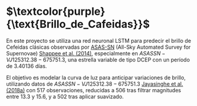 # $\textcolor{purple}{\text{Brillo_de_Cafeidas}}$

En este proyecto se utiliza una red neuronal $\text{LSTM}$ para predecir el brillo de Cefeidas clásicas observadas por [ASAS-SN](https://asas-sn.osu.edu/variables) (All-Sky Automated Survey for Supernovae) [Shappee et al. (2014)](https://ui.adsabs.harvard.edu/abs/2014ApJ...788...48S/abstract), especialmente en $ASASSN-V J125312.38-675751.3$, una estrella variable de tipo $\text{DCEP}$ con un período de $3.40136$ días. 

El objetivo es modelar la curva de luz para anticipar variaciones de brillo, utilizando datos de $ASASSN-V J125312.38-675751.3$ [Jayasinghe et al. (2018a)](https://ui.adsabs.harvard.edu/abs/2018MNRAS.477.3145J/abstract) con $517$ observaciones, reducidas a $506$ tras filtrar magnitudes entre $13.3$ y $15.6$, y a $502$ tras aplicar suavizado.
